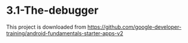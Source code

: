 # 3.1-The-debugger

This project is downloaded from https://github.com/google-developer-training/android-fundamentals-starter-apps-v2
